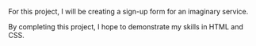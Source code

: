 For this project, I will be creating a sign-up form for an imaginary service.

By completing this project, I hope to demonstrate my skills in HTML and CSS.